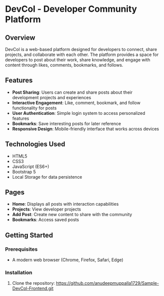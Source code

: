 # DevCol - Developer Community Platform

## Overview
DevCol is a web-based platform designed for developers to connect, share projects, and collaborate with each other. The platform provides a space for developers to post about their work, share knowledge, and engage with content through likes, comments, bookmarks, and follows.

## Features
- **Post Sharing**: Users can create and share posts about their development projects and experiences
- **Interactive Engagement**: Like, comment, bookmark, and follow functionality for posts
- **User Authentication**: Simple login system to access personalized features
- **Bookmarks**: Save interesting posts for later reference
- **Responsive Design**: Mobile-friendly interface that works across devices

## Technologies Used
- HTML5
- CSS3
- JavaScript (ES6+)
- Bootstrap 5
- Local Storage for data persistence

## Pages
- **Home**: Displays all posts with interaction capabilities
- **Projects**: View developer projects
- **Add Post**: Create new content to share with the community
- **Bookmarks**: Access saved posts

## Getting Started

### Prerequisites
- A modern web browser (Chrome, Firefox, Safari, Edge)

### Installation
1. Clone the repository: https://github.com/anudeepmuppalla1729/Sample-DevCol-Frontend.git
